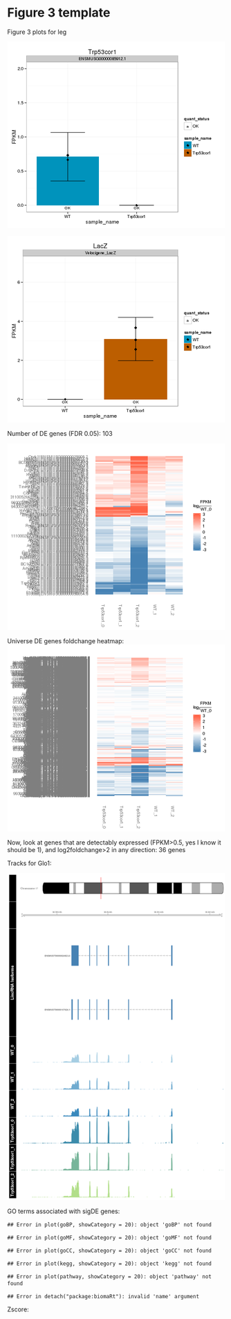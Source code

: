 

Figure 3 template 
========================================================









Figure 3 plots for leg

![plot of chunk lincp21](figure/lincp21-1.png) 

![plot of chunk lacZ](figure/lacZ-1.png) 



Number of DE genes (FDR 0.05): 103

![plot of chunk DEgenes_FC_Heatmap](figure/DEgenes_FC_Heatmap-1.png) 

Universe DE genes foldchange heatmap:
![plot of chunk UNIVERSE_DEgenes_FC_Heatmap](figure/UNIVERSE_DEgenes_FC_Heatmap-1.png) 





Now, look at genes that are detectably expressed (FPKM>0.5, yes I know it should be 1), and log2foldchange>2 in any direction: 36 genes












Tracks for Glo1: 

![plot of chunk track_vis](figure/track_vis-1.png) 




GO terms associated with sigDE genes: 





```
## Error in plot(goBP, showCategory = 20): object 'goBP' not found
```

```
## Error in plot(goMF, showCategory = 20): object 'goMF' not found
```

```
## Error in plot(goCC, showCategory = 20): object 'goCC' not found
```

```
## Error in plot(kegg, showCategory = 20): object 'kegg' not found
```

```
## Error in plot(pathway, showCategory = 20): object 'pathway' not found
```

```
## Error in detach("package:biomaRt"): invalid 'name' argument
```












Zscore:


